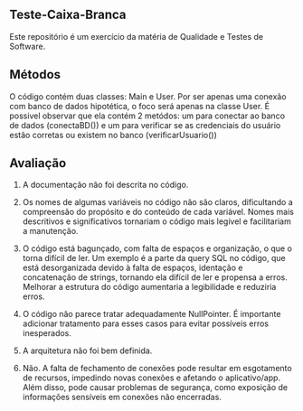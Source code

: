 ## Teste-Caixa-Branca

Este repositório é um exercício da matéria de Qualidade e Testes de Software.

## Métodos
O código contém duas classes: Main e User. Por ser apenas uma conexão com banco de dados hipotética, o foco será apenas na classe User. É possivel observar que ela contém 2 metódos: um para conectar ao banco de dados (conectaBD()) e um para verificar se as credenciais do usuário estão corretas ou existem no banco (verificarUsuario())

## Avaliação
1. A documentação não foi descrita no código.
  
2. Os nomes de algumas variáveis no código não são claros, dificultando a compreensão do propósito e do conteúdo de cada variável. Nomes mais descritivos e significativos tornariam o código mais legível e facilitariam a manutenção.
  
3. O código está bagunçado, com falta de espaços e organização, o que o torna difícil de ler. Um exemplo é a parte da query SQL no código, que está desorganizada devido à falta de espaços, identação e concatenação de strings, tornando ela difícil de ler e propensa a erros. Melhorar a estrutura do código aumentaria a legibilidade e reduziria erros.

4. O código não parece tratar adequadamente  NullPointer. É importante adicionar tratamento para esses casos para evitar possíveis erros inesperados.

5. A arquitetura não foi bem definida.

6. Não. A falta de fechamento de conexões pode resultar em esgotamento de recursos, impedindo novas conexões e afetando o aplicativo/app. Além disso, pode causar problemas de segurança, como exposição de informações sensíveis em conexões não encerradas.
